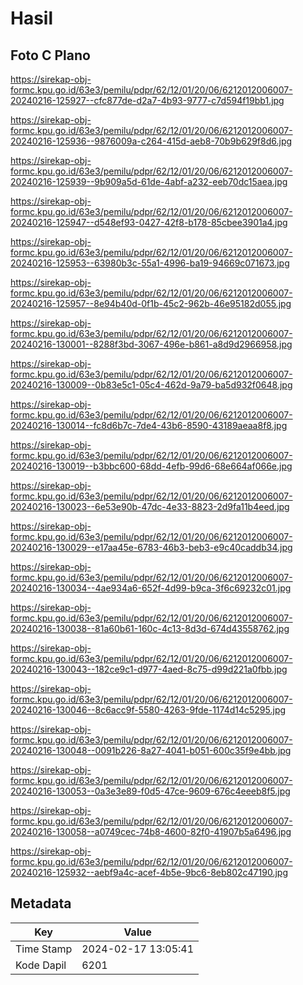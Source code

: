 # Hasil

## Foto C Plano

https://sirekap-obj-formc.kpu.go.id/63e3/pemilu/pdpr/62/12/01/20/06/6212012006007-20240216-125927--cfc877de-d2a7-4b93-9777-c7d594f19bb1.jpg

https://sirekap-obj-formc.kpu.go.id/63e3/pemilu/pdpr/62/12/01/20/06/6212012006007-20240216-125936--9876009a-c264-415d-aeb8-70b9b629f8d6.jpg

https://sirekap-obj-formc.kpu.go.id/63e3/pemilu/pdpr/62/12/01/20/06/6212012006007-20240216-125939--9b909a5d-61de-4abf-a232-eeb70dc15aea.jpg

https://sirekap-obj-formc.kpu.go.id/63e3/pemilu/pdpr/62/12/01/20/06/6212012006007-20240216-125947--d548ef93-0427-42f8-b178-85cbee3901a4.jpg

https://sirekap-obj-formc.kpu.go.id/63e3/pemilu/pdpr/62/12/01/20/06/6212012006007-20240216-125953--63980b3c-55a1-4996-ba19-94669c071673.jpg

https://sirekap-obj-formc.kpu.go.id/63e3/pemilu/pdpr/62/12/01/20/06/6212012006007-20240216-125957--8e94b40d-0f1b-45c2-962b-46e95182d055.jpg

https://sirekap-obj-formc.kpu.go.id/63e3/pemilu/pdpr/62/12/01/20/06/6212012006007-20240216-130001--8288f3bd-3067-496e-b861-a8d9d2966958.jpg

https://sirekap-obj-formc.kpu.go.id/63e3/pemilu/pdpr/62/12/01/20/06/6212012006007-20240216-130009--0b83e5c1-05c4-462d-9a79-ba5d932f0648.jpg

https://sirekap-obj-formc.kpu.go.id/63e3/pemilu/pdpr/62/12/01/20/06/6212012006007-20240216-130014--fc8d6b7c-7de4-43b6-8590-43189aeaa8f8.jpg

https://sirekap-obj-formc.kpu.go.id/63e3/pemilu/pdpr/62/12/01/20/06/6212012006007-20240216-130019--b3bbc600-68dd-4efb-99d6-68e664af066e.jpg

https://sirekap-obj-formc.kpu.go.id/63e3/pemilu/pdpr/62/12/01/20/06/6212012006007-20240216-130023--6e53e90b-47dc-4e33-8823-2d9fa11b4eed.jpg

https://sirekap-obj-formc.kpu.go.id/63e3/pemilu/pdpr/62/12/01/20/06/6212012006007-20240216-130029--e17aa45e-6783-46b3-beb3-e9c40caddb34.jpg

https://sirekap-obj-formc.kpu.go.id/63e3/pemilu/pdpr/62/12/01/20/06/6212012006007-20240216-130034--4ae934a6-652f-4d99-b9ca-3f6c69232c01.jpg

https://sirekap-obj-formc.kpu.go.id/63e3/pemilu/pdpr/62/12/01/20/06/6212012006007-20240216-130038--81a60b61-160c-4c13-8d3d-674d43558762.jpg

https://sirekap-obj-formc.kpu.go.id/63e3/pemilu/pdpr/62/12/01/20/06/6212012006007-20240216-130043--182ce9c1-d977-4aed-8c75-d99d221a0fbb.jpg

https://sirekap-obj-formc.kpu.go.id/63e3/pemilu/pdpr/62/12/01/20/06/6212012006007-20240216-130046--8c6acc9f-5580-4263-9fde-1174d14c5295.jpg

https://sirekap-obj-formc.kpu.go.id/63e3/pemilu/pdpr/62/12/01/20/06/6212012006007-20240216-130048--0091b226-8a27-4041-b051-600c35f9e4bb.jpg

https://sirekap-obj-formc.kpu.go.id/63e3/pemilu/pdpr/62/12/01/20/06/6212012006007-20240216-130053--0a3e3e89-f0d5-47ce-9609-676c4eeeb8f5.jpg

https://sirekap-obj-formc.kpu.go.id/63e3/pemilu/pdpr/62/12/01/20/06/6212012006007-20240216-130058--a0749cec-74b8-4600-82f0-41907b5a6496.jpg

https://sirekap-obj-formc.kpu.go.id/63e3/pemilu/pdpr/62/12/01/20/06/6212012006007-20240216-125932--aebf9a4c-acef-4b5e-9bc6-8eb802c47190.jpg


## Metadata

| Key        | Value               |
| ---------- | ------------------- |
| Time Stamp | 2024-02-17 13:05:41 |
| Kode Dapil | 6201                |




